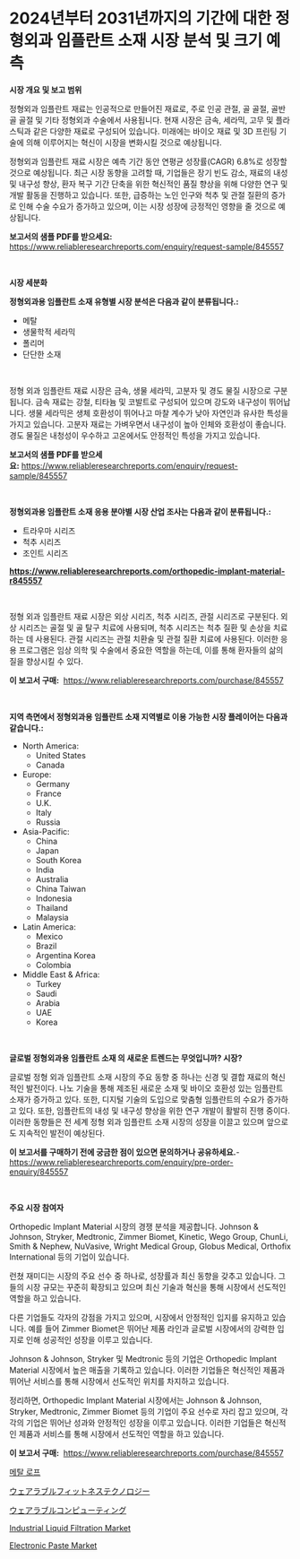 <p><h1>2024년부터 2031년까지의 기간에 대한 정형외과 임플란트 소재 시장 분석 및 크기 예측</h1></p><p><strong>시장 개요 및 보고 범위</strong></p>
<p><p>정형외과 임플란트 재료는 인공적으로 만들어진 재료로, 주로 인공 관절, 골 골절, 골반 골 골절 및 기타 정형외과 수술에서 사용됩니다. 현재 시장은 금속, 세라믹, 고무 및 플라스틱과 같은 다양한 재료로 구성되어 있습니다. 미래에는 바이오 재료 및 3D 프린팅 기술에 의해 이루어지는 혁신이 시장을 변화시킬 것으로 예상됩니다. </p><p>정형외과 임플란트 재료 시장은 예측 기간 동안 연평균 성장률(CAGR) 6.8%로 성장할 것으로 예상됩니다. 최근 시장 동향을 고려할 때, 기업들은 장기 빈도 감소, 재료의 내성 및 내구성 향상, 환자 복구 기간 단축을 위한 혁신적인 품질 향상을 위해 다양한 연구 및 개발 활동을 진행하고 있습니다. 또한, 급증하는 노인 인구와 척추 및 관절 질환의 증가로 인해 수술 수요가 증가하고 있으며, 이는 시장 성장에 긍정적인 영향을 줄 것으로 예상됩니다.</p></p>
<p><strong>보고서의 샘플 PDF를 받으세요:</strong> <a href="https://www.reliableresearchreports.com/enquiry/request-sample/845557">https://www.reliableresearchreports.com/enquiry/request-sample/845557</a></p>
<p>&nbsp;</p>
<p><strong>시장 세분화</strong></p>
<p><strong>정형외과용 임플란트 소재 유형별 시장 분석은 다음과 같이 분류됩니다.:</strong></p>
<p><ul><li>메탈</li><li>생물학적 세라믹</li><li>폴리머</li><li>단단한 소재</li></ul></p>
<p>&nbsp;</p>
<p><p>정형 외과 임플란트 재료 시장은 금속, 생물 세라믹, 고분자 및 경도 물질 시장으로 구분됩니다. 금속 재료는 강철, 티타늄 및 코발트로 구성되어 있으며 강도와 내구성이 뛰어납니다. 생물 세라믹은 생체 호환성이 뛰어나고 마찰 계수가 낮아 자연인과 유사한 특성을 가지고 있습니다. 고분자 재료는 가벼우면서 내구성이 높아 인체와 호환성이 좋습니다. 경도 물질은 내청성이 우수하고 고온에서도 안정적인 특성을 가지고 있습니다.</p></p>
<p><strong>보고서의 샘플 PDF를 받으세요:</strong>&nbsp;<a href="https://www.reliableresearchreports.com/enquiry/request-sample/845557">https://www.reliableresearchreports.com/enquiry/request-sample/845557</a></p>
<p>&nbsp;</p>
<p><strong> 정형외과용 임플란트 소재 응용 분야별 시장 산업 조사는 다음과 같이 분류됩니다.:</strong></p>
<p><ul><li>트라우마 시리즈</li><li>척추 시리즈</li><li>조인트 시리즈</li></ul></p>
<p><strong><a href="https://www.reliableresearchreports.com/orthopedic-implant-material-r845557">https://www.reliableresearchreports.com/orthopedic-implant-material-r845557</a></strong></p>
<p>&nbsp;</p>
<p><p>정형 외과 임플란트 재료 시장은 외상 시리즈, 척추 시리즈, 관절 시리즈로 구분된다. 외상 시리즈는 골절 및 골 탈구 치료에 사용되며, 척추 시리즈는 척추 질환 및 손상을 치료하는 데 사용된다. 관절 시리즈는 관절 치환술 및 관절 질환 치료에 사용된다. 이러한 응용 프로그램은 임상 의학 및 수술에서 중요한 역할을 하는데, 이를 통해 환자들의 삶의 질을 향상시킬 수 있다.</p></p>
<p><strong>이 보고서 구매:</strong>&nbsp; <a href="https://www.reliableresearchreports.com/purchase/845557">https://www.reliableresearchreports.com/purchase/845557</a></p>
<p>&nbsp;</p>
<p><strong>지역 측면에서 정형외과용 임플란트 소재 지역별로 이용 가능한 시장 플레이어는 다음과 같습니다.:</strong></p>
<p><ul>
    <li>
        North America:
        <ul>
            <li>United States</li>
            <li>Canada</li>
        </ul>
    </li>
    <li>
        Europe:
        <ul>
            <li>Germany</li>
            <li>France</li>
            <li>U.K.</li>
            <li>Italy</li>
            <li>Russia</li>
        </ul>
    </li>
    <li>
        Asia-Pacific:
        <ul>
            <li>China</li>
            <li>Japan</li>
            <li>South Korea</li>
            <li>India</li>
            <li>Australia</li>
            <li>China Taiwan</li>
            <li>Indonesia</li>
            <li>Thailand</li>
            <li>Malaysia</li>
        </ul>
    </li>
    <li>
        Latin America:
        <ul>
            <li>Mexico</li>
            <li>Brazil</li>
            <li>Argentina Korea</li>
            <li>Colombia</li>
        </ul>
    </li>
    <li>
        Middle East & Africa:
        <ul>
            <li>Turkey</li>
            <li>Saudi</li>
            <li>Arabia</li>
            <li>UAE</li>
            <li>Korea</li>
        </ul>
    </li>
    </ul></p>
<p>&nbsp;</p>
<p><strong>글로벌 정형외과용 임플란트 소재 의 새로운 트렌드는 무엇입니까? 시장?</strong></p>
<p><p>글로벌 정형 외과 임플란트 소재 시장의 주요 동향 중 하나는 신경 및 결합 재료의 혁신적인 발전이다. 나노 기술을 통해 제조된 새로운 소재 및 바이오 호환성 있는 임플란트 소재가 증가하고 있다. 또한, 디지털 기술의 도입으로 맞춤형 임플란트의 수요가 증가하고 있다. 또한, 임플란트의 내성 및 내구성 향상을 위한 연구 개발이 활발히 진행 중이다. 이러한 동향들은 전 세계 정형 외과 임플란트 소재 시장의 성장을 이끌고 있으며 앞으로도 지속적인 발전이 예상된다.</p></p>
<p><strong>이 보고서를 구매하기 전에 궁금한 점이 있으면 문의하거나 공유하세요.</strong>- <a href="https://www.reliableresearchreports.com/enquiry/pre-order-enquiry/845557">https://www.reliableresearchreports.com/enquiry/pre-order-enquiry/845557</a></p>
<p>&nbsp;</p>
<p><strong>주요 시장 참여자</strong></p>
<p><p>Orthopedic Implant Material 시장의 경쟁 분석을 제공합니다. Johnson & Johnson, Stryker, Medtronic, Zimmer Biomet, Kinetic, Wego Group, ChunLi, Smith & Nephew, NuVasive, Wright Medical Group, Globus Medical, Orthofix International 등의 기업이 있습니다. </p><p>런쳤 재미디는 시장의 주요 선수 중 하나로, 성장률과 최신 동향을 갖추고 있습니다. 그들의 시장 규모는 꾸준히 확장되고 있으며 최신 기술과 혁신을 통해 시장에서 선도적인 역할을 하고 있습니다. </p><p>다른 기업들도 각자의 강점을 가지고 있으며, 시장에서 안정적인 입지를 유지하고 있습니다. 예를 들어 Zimmer Biomet은 뛰어난 제품 라인과 글로벌 시장에서의 강력한 입지로 인해 성공적인 성장을 이루고 있습니다. </p><p>Johnson & Johnson, Stryker 및 Medtronic 등의 기업은 Orthopedic Implant Material 시장에서 높은 매출을 기록하고 있습니다. 이러한 기업들은 혁신적인 제품과 뛰어난 서비스를 통해 시장에서 선도적인 위치를 차지하고 있습니다. </p><p>정리하면, Orthopedic Implant Material 시장에서는 Johnson & Johnson, Stryker, Medtronic, Zimmer Biomet 등의 기업이 주요 선수로 자리 잡고 있으며, 각각의 기업은 뛰어난 성과와 안정적인 성장을 이루고 있습니다. 이러한 기업들은 혁신적인 제품과 서비스를 통해 시장에서 선도적인 역할을 하고 있습니다.</p></p>
<p><strong>이 보고서 구매:</strong>&nbsp;&nbsp;<a href="https://www.reliableresearchreports.com/purchase/845557">https://www.reliableresearchreports.com/purchase/845557</a></p>
<p><p><a href="https://github.com/plelbej847484502/Market-Research-Report-List-1/blob/main/683514519261.md">메탈 로프</a></p><p><a href="https://github.com/dzy793153605/Market-Research-Report-List-1/blob/main/593391520796.md">ウェアラブルフィットネステクノロジー</a></p><p><a href="https://github.com/oafhukehf4709715/Market-Research-Report-List-1/blob/main/730399520795.md">ウェアラブルコンピューティング</a></p><p><a href="https://github.com/marloy8/Market-Research-Report-List-3/blob/main/industrial-liquid-filtration-market.md">Industrial Liquid Filtration Market</a></p><p><a href="https://issuu.com/reportprime-2/docs/electronic-paste-market-size-2030.pptx">Electronic Paste Market</a></p></p>